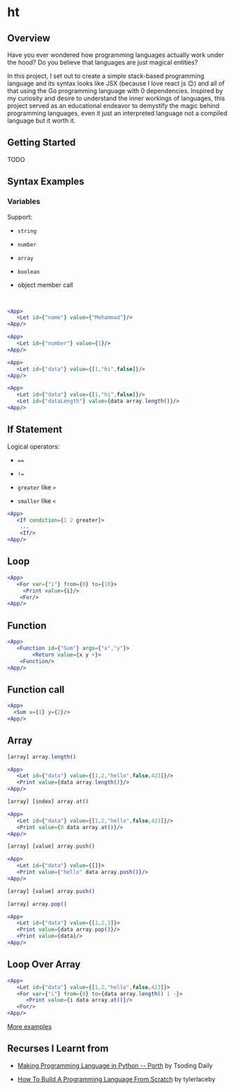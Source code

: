 # ht

## Overview


Have you ever wondered how programming languages actually work under the hood? Do you believe that languages are just magical entities?


In this project, I set out to create a simple stack-based programming language and its syntax looks like JSX (because I love react js 😊) and all of that using the Go programming language with 0 dependencies. Inspired by my curiosity and desire to understand the inner workings of languages, this project served as an educational endeavor to demystify the magic behind programming languages, even it just an interpreted language not a compiled language but it worth it.

## Getting Started

TODO

## Syntax Examples

### Variables

Support:

- `string`

- `number`

- `array`

- `boolean`

- object member call

</br>

```jsx
<App>
   <Let id={"name"} value={"Mohammad"}/>
<App/>

<App>
   <Let id={"number"} value={1}/>
<App/>

<App>
   <Let id={"data"} value={[1,"hi",false]}/>
<App/>

<App>
   <Let id={"data"} value={[1,"hi",false]}/>
   <Let id={"dataLength"} value={data array.length()}/>
<App/>
```

## If Statement

Logical operators:

- `==`

- `!=`

- `greater` like `>`

- `smaller` like `<`

```jsx
<App>
   <If condition={1 2 greater}>
    ...
    <If/>
<App/>
```

## Loop

```jsx
<App>
   <For var={"i"} from={0} to={10}>
     <Print value={i}/>
    <For/>
<App/>
```

## Function

```jsx
<App>
   <Function id={"Sum"} args={"x","y"}>
        <Return value={x y +}>
    <Function/>
<App/>
```

## Function call

```jsx
<App>
  <Sum x={1} y={2}/>
<App/>
```

## Array

```jsx
[array] array.length()

<App>
   <Let id={"data"} value={[1,2,"hello",false,423]}/>
   <Print value={data array.length()}/>
<App/>
```

```jsx
[array] [index] array.at()

<App>
   <Let id={"data"} value={[1,2,"hello",false,423]}/>
   <Print value={0 data array.at()}/>
<App/>
```

```jsx
[array] [value] array.push()

<App>
   <Let id={"data"} value={[]}>
   <Print value={"hello" data array.push()}/>
<App/>
```

```jsx
[array] [value] array.push()

[array] array.pop()

<App>
   <Let id={"data"} value={[1,2,3]}>
   <Print value={data array.pop()}/>
   <Print value={data}/>
<App/>

```

## Loop Over Array

```jsx
<App>
   <Let id={"data"} value={[1,2,"hello",false,423]}>
   <For var={"i"} from={0} to={data array.length() 1 -}>
      <Print value={i data array.at()}/>
   <For/>
<App/>
```

[More examples](https://github.com/Mohammad-Al-Refai/ht/tree/main/examples)
## Recurses I Learnt from

- [Making Programming Language in Python -- Porth](https://www.youtube.com/watch?v=8QP2fDBIxjM&list=PLpM-Dvs8t0VbMZA7wW9aR3EtBqe2kinu4) by Tsoding Daily

- [How To Build A Programming Language From Scratch](https://www.youtube.com/watch?v=8VB5TY1sIRo&list=PL_2VhOvlMk4UHGqYCLWc6GO8FaPl8fQTh&pp=iAQB) by tylerlaceby
